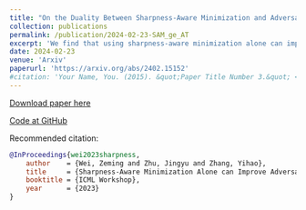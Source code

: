 ```yaml
---
title: "On the Duality Between Sharpness-Aware Minimization and Adversarial Training (Arxiv)"
collection: publications
permalink: /publication/2024-02-23-SAM_ge_AT
excerpt: 'We find that using sharpness-aware minimization alone can improve adversarial robustness. To understand this unexpected property of SAM, we first provide empirical and theoretical insights and conduct comprehensive experiments to show that SAM can improve adversarial robustness notably without sacrificing any clean accuracy.'
date: 2024-02-23
venue: 'Arxiv'
paperurl: 'https://arxiv.org/abs/2402.15152'
#citation: 'Your Name, You. (2015). &quot;Paper Title Number 3.&quot; <i>Journal 1</i>. 1(3).'
---
```


[Download paper here](https://arxiv.org/abs/2402.15152)

[Code at GitHub](https://github.com/weizeming/SAM_AT)

Recommended citation: 

```bibtex
@InProceedings{wei2023sharpness,
    author    = {Wei, Zeming and Zhu, Jingyu and Zhang, Yihao},
    title     = {Sharpness-Aware Minimization Alone can Improve Adversarial Robustness},
    booktitle = {ICML Workshop},
    year      = {2023}
}
```